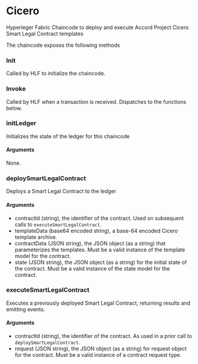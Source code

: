 # Cicero
Hyperleger Fabric Chaincode to deploy and execute Accord Project Cicero Smart Legal Contract templates

The chaincode exposes the following methods

### Init

Called by HLF to initialize the chaincode.

### Invoke

Called by HLF when a transaction is received. Dispatches to the functions below.

### initLedger

Initializes the state of the ledger for this chaincode

#### Arguments

None.

### deploySmartLegalContract

Deploys a Smart Legal Contract to the ledger

#### Arguments

- contractId (string), the identifier of the contract. Used on subsequent calls to `executeSmartLegalContract`. 
- templateData (base64 encoded string), a base-64 encoded Cicero template archive. 
- contractData (JSON string), the JSON object (as a string) that parameterizes the templates. Must be a valid instance of the template model for the contract.
- state (JSON string), the JSON object (as a string) for the initial state of the contract. Must be a valid instance of the state model for the contract.

### executeSmartLegalContract

Executes a previously deployed Smart Legal Contract, returning results and emitting events.

#### Arguments

- contractId (string), the identifier of the contract. As used in a  prior call to `deploySmartLegalContract`. 
- request (JSON string), the JSON object (as a string) for request object for the contract. Must be a valid instance of a contract request type.